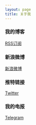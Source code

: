 ```yaml
---
layout: page
title: 关于我
---
```



<h3> 我的博客 </h3>  
<p>
<a href="https://ydzydzydz.github.io/feed.xml"> RSS订阅 </a>

<h3> 新浪微博 </h3>
<p>
<a href="https://weibo.com/5367293800/profile?rightmod=1&wvr=6&mod=personinfo&is_all=1"> 新浪微博 </a>

<h3> 推特链接 </h3>
<p>
<a href="https://mobile.twitter.com/YRJYJQ"> Twitter </a>

<h3> 我的电报 </h3>
<p>
<a href="https://t.me/YDZ123456"> Telegram </a>

